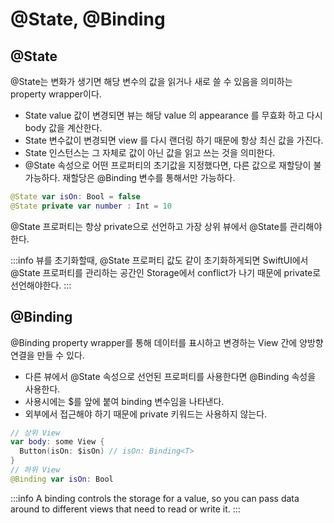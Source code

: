 # @State, @Binding

## @State

@State는 변화가 생기면 해당 변수의 값을 읽거나 새로 쓸 수 있음을 의미하는 property wrapper이다.

- State value 값이 변경되면 뷰는 해당 value 의 appearance 를 무효화 하고 다시 body 값을 계산한다.
- State 변수값이 변경되면 view 를 다시 랜더링 하기 때문에 항상 최신 값을 가진다.
- State 인스턴스는 그 자체로 값이 아닌 값을 읽고 쓰는 것을 의미한다.
- @State 속성으로 어떤 프로퍼티의 초기값을 지정했다면, 다른 값으로 재할당이 불가능하다. 재할당은 @Binding 변수를 통해서만 가능하다.

```swift
@State var isOn: Bool = false
@State private var number : Int = 10
```

@State 프로퍼티는 항상 private으로 선언하고 가장 상위 뷰에서 @State를 관리해야한다.

:::info
뷰를 초기화할때, @State 프로퍼티 값도 같이 초기화하게되면 SwiftUI에서 @State 프로퍼티를 관리하는 공간인 Storage에서 conflict가 나기 때문에 private로 선언해야한다.
:::

## @Binding

@Binding property wrapper를 통해 데이터를 표시하고 변경하는 View 간에 양방향 연결을 만들 수 있다.

- 다른 뷰에서 @State 속성으로 선언된 프로퍼티를 사용한다면 @Binding 속성을 사용한다.
- 사용시에는 $를 앞에 붙여 binding 변수임을 나타낸다.
- 외부에서 접근해야 하기 때문에 private 키워드는 사용하지 않는다.

```swift
// 상위 View
var body: some View {
  Button(isOn: $isOn) // isOn: Binding<T>
}
// 하위 View
@Binding var isOn: Bool
```

:::info
A binding controls the storage for a value, so you can pass data around to different views that need to read or write it.
:::
